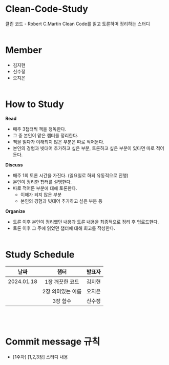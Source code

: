 # Clean-Code-Study
클린 코드 - Robert C.Martin
Clean Code를 읽고 토론하며 정리하는 스터디<br><br>

# Member
- 김지현
- 신수정
- 오지은<br><br>

# How to Study
**Read**
- 매주 3챕터씩 책을 정독한다.
- 그 중 본인이 맡은 챕터를 정리한다.
- 책을 읽다가 이해되지 않은 부분은 따로 적어둔다.
- 본인의 경험과 빗대어 추가하고 싶은 부분, 토론하고 싶은 부분이 있다면 따로 적어둔다.

**Discuss**
- 매주 1회 토론 시간을 가진다. (일요일로 하되 유동적으로 진행)
- 본인이 정리한 챕터를 설명한다.
- 따로 적어둔 부분에 대해 토론한다.
    - 이해가 되지 않은 부분
    - 본인의 경험과 빗대어 추가하고 싶은 부분 등

**Organize**
- 토론 이후 본인이 정리했던 내용과 토론 내용을 최종적으로 정리 후 업로드한다.
- 토론 이후 그 주에 읽었던 챕터에 대해 회고를 작성한다.<br><br>

# Study Schedule
| 날짜 | 챕터 | 발표자 |
|:---:|:---:|:---:|
| 2024.01.18 | 1장 깨끗한 코드 | 김지현 |
|  | 2장 의미있는 이름 | 오지은 |
|  | 3장 함수 | 신수정 |

<br><br>
# Commit message 규칙
- [1주차] [1,2,3장] 스터디 내용<br><br>
